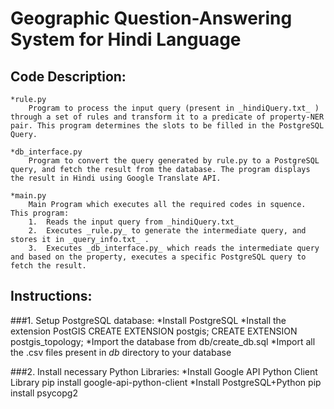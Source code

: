 # Geographic Question-Answering System for Hindi Language

Code Description:
-----------------

	*rule.py
		Program to process the input query (present in _hindiQuery.txt_ ) through a set of rules and transform it to a predicate of property-NER pair. This program determines the slots to be filled in the PostgreSQL Query.

	*db_interface.py
		Program to convert the query generated by rule.py to a PostgreSQL query, and fetch the result from the database. The program displays the result in Hindi using Google Translate API.	

	*main.py
		Main Program which executes all the required codes in squence. This program:
		1.	Reads the input query from _hindiQuery.txt_	
		2.	Executes _rule.py_ to generate the intermediate query, and stores it in _query_info.txt_ .
		3.	Executes _db_interface.py_ which reads the intermediate query and based on the property, executes a specific PostgreSQL query to fetch the result.


Instructions:
--------------

###1.	Setup PostgreSQL database:
	*Install PostgreSQL
	*Install the extension PostGIS
	CREATE EXTENSION postgis;
	CREATE EXTENSION postgis_topology;
	*Import the database from db/create_db.sql
	*Import all the .csv files present in _db_ directory to your database

###2.	Install necessary Python Libraries:
	*Install Google API Python Client Library
	pip install google-api-python-client
	*Install PostgreSQL+Python 
	pip install psycopg2
	